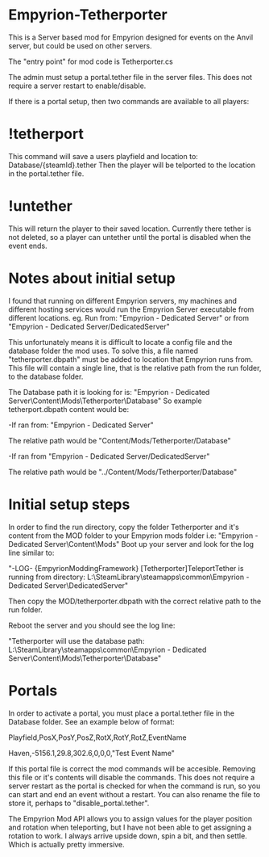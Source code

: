 # Empyrion-Tetherporter

This is a Server based mod for Empyrion designed for events on the Anvil server, but could be used on other servers.

The "entry point" for mod code is Tetherporter.cs

The admin must setup a portal.tether file in the server files. This does not require a server restart to enable/disable.

If there is a portal setup, then two commands are available to all players:

# !tetherport 
This command will save a users playfield and location to: Database/{steamId}.tether
Then the player will be telported to the location in the portal.tether file.

# !untether
This will return the player to their saved location. Currently there tether is not deleted, so a player can untether until the portal is disabled when the event ends.


# Notes about initial setup
I found that running on different Empyrion servers, my machines and different hosting services would run the Empyrion Server executable from different locations.
eg. 
Run from: "Empyrion - Dedicated Server" or from "Empyrion - Dedicated Server/DedicatedServer"

This unfortunately means it is difficult to locate a config file and the database folder the mod uses. To solve this, a file named "tetherporter.dbpath" must be added to location that Empyrion runs from. This file will contain a single line, that is the relative path from the run folder, to the database folder.

The Database path it is looking for is: "Empyrion - Dedicated Server\Content\Mods\Tetherporter\Database"
So example tetherport.dbpath content would be:

-If ran from: "Empyrion - Dedicated Server"

The relative path would be "Content/Mods/Tetherporter/Database"

-If ran from "Empyrion - Dedicated Server/DedicatedServer"

The relative path would be "../Content/Mods/Tetherporter/Database"

# Initial setup steps
In order to find the run directory, copy the folder Tetherporter and it's content from the MOD folder to your Empyrion mods folder i.e: "Empyrion - Dedicated Server\Content\Mods"
Boot up your server and look for the log line similar to: 

"-LOG- {EmpyrionModdingFramework} [Tetherporter]TeleportTether is running from directory: L:\SteamLibrary\steamapps\common\Empyrion - Dedicated Server\DedicatedServer"

Then copy the MOD/tetherporter.dbpath with the correct relative path to the run folder.

Reboot the server and you should see the log line:

"Tetherporter will use the database path: L:\SteamLibrary\steamapps\common\Empyrion - Dedicated Server\Content\Mods\Tetherporter\Database"

# Portals
In order to activate a portal, you must place a portal.tether file in the Database folder.
See an example below of format:


Playfield,PosX,PosY,PosZ,RotX,RotY,RotZ,EventName 

Haven,-5156.1,29.8,302.6,0,0,0,"Test Event Name"


If this portal file is correct the mod commands will be accesible. Removing this file or it's contents will disable the commands. This does not require a server restart as the portal is checked for when the command is run, so you can start and end an event without a restart. You can also rename the file to store it, perhaps to "disable_portal.tether".

The Empyrion Mod API allows you to assign values for the player position and rotation when teleporting, but I have not been able to get assigning a rotation to work. I always arrive upside down, spin a bit, and then settle. Which is actually pretty immersive.




